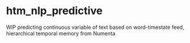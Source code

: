 # htm_nlp_predictive
WIP predicting continuous variable of text based on word-timestate feed, hierarchical temporal memory from Numenta
